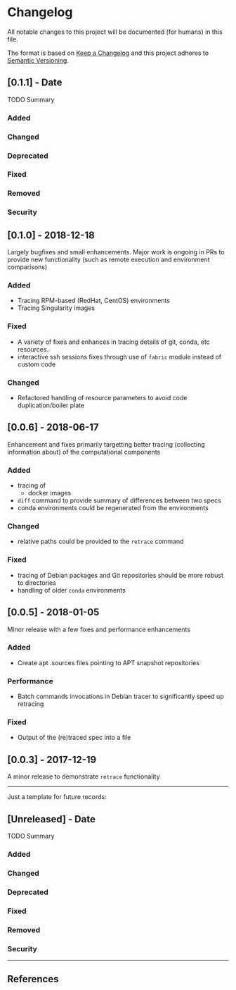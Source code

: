 # Changelog
All notable changes to this project will be documented (for humans) in this file.

The format is based on [Keep a Changelog](http://keepachangelog.com/en/1.0.0/)
and this project adheres to [Semantic Versioning](http://semver.org/spec/v2.0.0.html).

## [0.1.1] - Date
TODO Summary
### Added
### Changed
### Deprecated
### Fixed
### Removed
### Security

## [0.1.0] - 2018-12-18
Largely bugfixes and small enhancements. Major work is ongoing in PRs
to provide new functionality (such as remote execution and environment
comparisons)
### Added
- Tracing RPM-based (RedHat, CentOS) environments
- Tracing Singularity images
### Fixed
- A variety of fixes and enhances in tracing details of git, conda,
  etc resources.
- interactive ssh sessions fixes through use of `fabric` module instead of
  custom code
### Changed
- Refactored handling of resource parameters to avoid code duplication/boiler
  plate

## [0.0.6] - 2018-06-17
Enhancement and fixes primarily targetting better tracing (collecting
information about) of the computational components
### Added
- tracing of
  - docker images
- `diff` command to provide summary of differences between two specs
- conda environments could be regenerated from the environments
### Changed
- relative paths could be provided to the `retrace` command
### Fixed
- tracing of Debian packages and Git repositories should be more robust
  to directories
- handling of older `conda` environments

## [0.0.5] - 2018-01-05
Minor release with a few fixes and performance enhancements
### Added
- Create apt .sources files pointing to APT snapshot repositories
### Performance
- Batch commands invocations in Debian tracer to significantly speed up
  retracing
### Fixed
- Output of the (re)traced spec into a file

## [0.0.3] - 2017-12-19
A minor release to demonstrate `retrace` functionality

---

Just a template for future records:

## [Unreleased] - Date
TODO Summary
### Added
### Changed
### Deprecated
### Fixed
### Removed
### Security

---

## References
[datalad]: http://datalad.org
[reproman]: http://reproman.repronim.org
[repronim]: http://repronim.org
[simple_workflow]: https://github.com/ReproNim/simple_workflow

